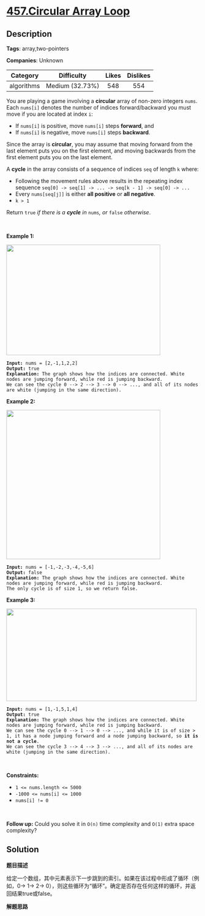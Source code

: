 # [457.Circular Array Loop](https://leetcode.com/problems/circular-array-loop/description/)

## Description

**Tags**: array,two-pointers

**Companies**: Unknown

|  Category  |   Difficulty    | Likes | Dislikes |
| :--------: | :-------------: | :---: | :------: |
| algorithms | Medium (32.73%) |  548  |   554    |

<p>You are playing a game involving a <strong>circular</strong> array of non-zero integers <code>nums</code>. Each <code>nums[i]</code> denotes the number of indices forward/backward you must move if you are located at index <code>i</code>:</p>
<ul>
  <li>If <code>nums[i]</code> is positive, move <code>nums[i]</code> steps <strong>forward</strong>, and</li>
  <li>If <code>nums[i]</code> is negative, move <code>nums[i]</code> steps <strong>backward</strong>.</li>
</ul>
<p>Since the array is <strong>circular</strong>, you may assume that moving forward from the last element puts you on the first element, and moving backwards from the first element puts you on the last element.</p>
<p>A <strong>cycle</strong> in the array consists of a sequence of indices <code>seq</code> of length <code>k</code> where:</p>
<ul>
  <li>Following the movement rules above results in the repeating index sequence <code>seq[0] -&gt; seq[1] -&gt; ... -&gt; seq[k - 1] -&gt; seq[0] -&gt; ...</code></li>
  <li>Every <code>nums[seq[j]]</code> is either <strong>all positive</strong> or <strong>all negative</strong>.</li>
  <li><code>k &gt; 1</code></li>
</ul>
<p>Return <code>true</code><em> if there is a <strong>cycle</strong> in </em><code>nums</code><em>, or </em><code>false</code><em> otherwise</em>.</p>
<p>&nbsp;</p>
<p><strong class="example">Example 1:</strong></p>
<img alt="" src="https://assets.leetcode.com/uploads/2022/09/01/img1.jpg" style="width: 402px; height: 289px;" />
<pre><code><strong>Input:</strong> nums = [2,-1,1,2,2]
<strong>Output:</strong> true
<strong>Explanation:</strong> The graph shows how the indices are connected. White nodes are jumping forward, while red is jumping backward.
We can see the cycle 0 --&gt; 2 --&gt; 3 --&gt; 0 --&gt; ..., and all of its nodes are white (jumping in the same direction).</code></pre>
<p><strong class="example">Example 2:</strong></p>
<img alt="" src="https://assets.leetcode.com/uploads/2022/09/01/img2.jpg" style="width: 402px; height: 390px;" />
<pre><code><strong>Input:</strong> nums = [-1,-2,-3,-4,-5,6]
<strong>Output:</strong> false
<strong>Explanation:</strong> The graph shows how the indices are connected. White nodes are jumping forward, while red is jumping backward.
The only cycle is of size 1, so we return false.</code></pre>
<p><strong class="example">Example 3:</strong></p>
<img alt="" src="https://assets.leetcode.com/uploads/2022/09/01/img3.jpg" style="width: 497px; height: 242px;" />
<pre><code><strong>Input:</strong> nums = [1,-1,5,1,4]
<strong>Output:</strong> true
<strong>Explanation:</strong> The graph shows how the indices are connected. White nodes are jumping forward, while red is jumping backward.
We can see the cycle 0 --&gt; 1 --&gt; 0 --&gt; ..., and while it is of size &gt; 1, it has a node jumping forward and a node jumping backward, so <strong>it is not a cycle</strong>.
We can see the cycle 3 --&gt; 4 --&gt; 3 --&gt; ..., and all of its nodes are white (jumping in the same direction).</code></pre>
<p>&nbsp;</p>
<p><strong>Constraints:</strong></p>
<ul>
  <li><code>1 &lt;= nums.length &lt;= 5000</code></li>
  <li><code>-1000 &lt;= nums[i] &lt;= 1000</code></li>
  <li><code>nums[i] != 0</code></li>
</ul>
<p>&nbsp;</p>
<p><strong>Follow up:</strong> Could you solve it in <code>O(n)</code> time complexity and <code>O(1)</code> extra space complexity?</p>

## Solution

**题目描述**

给定一个数组，其中元素表示下一步跳到的索引。如果在该过程中形成了循环（例如，0-> 1-> 2-> 0），则这些循环为“循环”。确定是否存在任何这样的循环，并返回结果true或false。

**解题思路**
